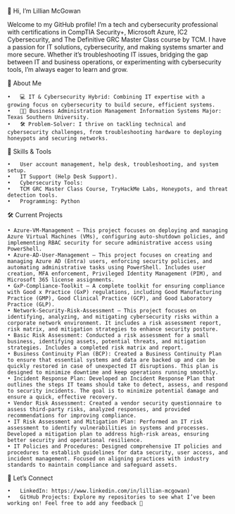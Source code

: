 👋 Hi, I’m Lillian McGowan

Welcome to my GitHub profile! I’m a tech and cybersecurity professional with certifications in CompTIA Security+, Microsoft Azure, IC2 Cybersecurity, and The Definitive GRC Master Class course by TCM. I have a passion for IT solutions, cybersecurity, and making systems 
smarter and more secure. Whether it’s troubleshooting IT issues, bridging the gap between IT and business operations, or experimenting with cybersecurity tools, 
I’m always eager to learn and grow.

👑 About Me

	•	💻 IT & Cybersecurity Hybrid: Combining IT expertise with a growing focus on cybersecurity to build secure, efficient systems.
	•	👩‍🎓 Business Administration Management Information Systems Major: Texas Southern University.
	•	🛠️ Problem-Solver: I thrive on tackling technical and cybersecurity challenges, from troubleshooting hardware to deploying honeypots and securing networks.
 

🔧 Skills & Tools

	•	User account management, help desk, troubleshooting, and system setup.
	•	IT Support (Help Desk Support).
	•	Cybersecurity Tools:
	•	TCM GRC Master Class Course, TryHackMe Labs, Honeypots, and threat detection tools.
	•	Programming: Python

🛠️ Current Projects

	• Azure-VM-Management – This project focuses on deploying and managing Azure Virtual Machines (VMs), configuring auto-shutdown policies, and implementing RBAC security for secure administrative access using PowerShell.
	• Azure-AD-User-Management – This project focuses on creating and managing Azure AD (Entra) users, enforcing security policies, and automating administrative tasks using PowerShell. Includes user creation, MFA enforcement, Privileged Identity Management (PIM), and Microsoft 365 license assignments.
	• GxP-Compliance-Toolkit – A complete toolkit for ensuring compliance with Good x Practice (GxP) regulations, including Good Manufacturing Practice (GMP), Good Clinical Practice (GCP), and Good Laboratory Practice (GLP).
	• Network-Security-Risk-Assessment – This project focuses on identifying, analyzing, and mitigating cybersecurity risks within a corporate network environment. It includes a risk assessment report, risk matrix, and mitigation strategies to enhance security posture.
	• Basic Risk Assessment: Conducted a risk assessment for a small business, identifying assets, potential threats, and mitigation strategies. Includes a completed risk matrix and report.  
	• Business Continuity Plan (BCP): Created a Business Continuity Plan to ensure that essential systems and data are backed up and can be quickly restored in case of unexpected IT disruptions. This plan is designed to minimize downtime and keep operations running smoothly.  
	• Incident Response Plan: Developed an Incident Response Plan that outlines the steps IT teams should take to detect, assess, and respond to security incidents. The goal is to minimize potential damage and ensure a quick, effective recovery.  
	• Vendor Risk Assessment: Created a vendor security questionnaire to assess third-party risks, analyzed responses, and provided recommendations for improving compliance.  
	• IT Risk Assessment and Mitigation Plan: Performed an IT risk assessment to identify vulnerabilities in systems and processes. Developed a mitigation plan to address high-risk areas, ensuring better security and operational resilience.  
	• IT Policies and Procedures: Designed comprehensive IT policies and procedures to establish guidelines for data security, user access, and incident management. Focused on aligning practices with industry standards to maintain compliance and safeguard assets.  

🤝 Let’s Connect

	•	LinkedIn: https://www.linkedin.com/in/lillian-mcgowan)
	•	GitHub Projects: Explore my repositories to see what I’ve been working on! Feel free to add any feedback 🤗

<!---
TheTechProPrincess/TheTechProPrincess is a ✨ special ✨ repository because its `README.md` (this file) appears on your GitHub profile.
You can click the Preview link to take a look at your changes.
--->
